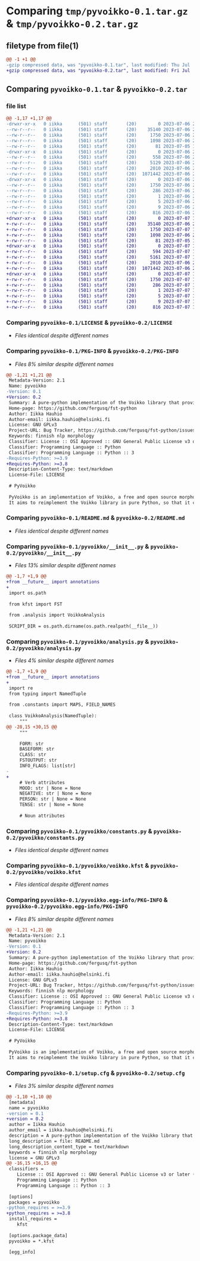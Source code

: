 # Comparing `tmp/pyvoikko-0.1.tar.gz` & `tmp/pyvoikko-0.2.tar.gz`

## filetype from file(1)

```diff
@@ -1 +1 @@
-gzip compressed data, was "pyvoikko-0.1.tar", last modified: Thu Jul  6 22:26:35 2023, max compression
+gzip compressed data, was "pyvoikko-0.2.tar", last modified: Fri Jul  7 11:10:04 2023, max compression
```

## Comparing `pyvoikko-0.1.tar` & `pyvoikko-0.2.tar`

### file list

```diff
@@ -1,17 +1,17 @@
-drwxr-xr-x   0 iikka      (501) staff       (20)        0 2023-07-06 22:26:35.386964 pyvoikko-0.1/
--rw-r--r--   0 iikka      (501) staff       (20)    35140 2023-07-06 21:40:03.000000 pyvoikko-0.1/LICENSE
--rw-r--r--   0 iikka      (501) staff       (20)     1750 2023-07-06 22:26:35.387012 pyvoikko-0.1/PKG-INFO
--rw-r--r--   0 iikka      (501) staff       (20)     1098 2023-07-06 22:23:41.000000 pyvoikko-0.1/README.md
--rw-r--r--   0 iikka      (501) staff       (20)       81 2023-07-05 14:02:43.000000 pyvoikko-0.1/pyproject.toml
-drwxr-xr-x   0 iikka      (501) staff       (20)        0 2023-07-06 22:26:35.385720 pyvoikko-0.1/pyvoikko/
--rw-r--r--   0 iikka      (501) staff       (20)      558 2023-07-06 21:49:07.000000 pyvoikko-0.1/pyvoikko/__init__.py
--rw-r--r--   0 iikka      (501) staff       (20)     5129 2023-07-06 22:19:12.000000 pyvoikko-0.1/pyvoikko/analysis.py
--rw-r--r--   0 iikka      (501) staff       (20)     2010 2023-07-06 21:59:47.000000 pyvoikko-0.1/pyvoikko/constants.py
--rw-r--r--   0 iikka      (501) staff       (20)  1071442 2023-07-06 20:45:08.000000 pyvoikko-0.1/pyvoikko/voikko.kfst
-drwxr-xr-x   0 iikka      (501) staff       (20)        0 2023-07-06 22:26:35.386811 pyvoikko-0.1/pyvoikko.egg-info/
--rw-r--r--   0 iikka      (501) staff       (20)     1750 2023-07-06 22:26:35.000000 pyvoikko-0.1/pyvoikko.egg-info/PKG-INFO
--rw-r--r--   0 iikka      (501) staff       (20)      286 2023-07-06 22:26:35.000000 pyvoikko-0.1/pyvoikko.egg-info/SOURCES.txt
--rw-r--r--   0 iikka      (501) staff       (20)        1 2023-07-06 22:26:35.000000 pyvoikko-0.1/pyvoikko.egg-info/dependency_links.txt
--rw-r--r--   0 iikka      (501) staff       (20)        5 2023-07-06 22:26:35.000000 pyvoikko-0.1/pyvoikko.egg-info/requires.txt
--rw-r--r--   0 iikka      (501) staff       (20)        9 2023-07-06 22:26:35.000000 pyvoikko-0.1/pyvoikko.egg-info/top_level.txt
--rw-r--r--   0 iikka      (501) staff       (20)      816 2023-07-06 22:26:35.387220 pyvoikko-0.1/setup.cfg
+drwxr-xr-x   0 iikka      (501) staff       (20)        0 2023-07-07 11:10:04.816772 pyvoikko-0.2/
+-rw-r--r--   0 iikka      (501) staff       (20)    35140 2023-07-06 21:40:03.000000 pyvoikko-0.2/LICENSE
+-rw-r--r--   0 iikka      (501) staff       (20)     1750 2023-07-07 11:10:04.816811 pyvoikko-0.2/PKG-INFO
+-rw-r--r--   0 iikka      (501) staff       (20)     1098 2023-07-06 22:23:41.000000 pyvoikko-0.2/README.md
+-rw-r--r--   0 iikka      (501) staff       (20)       81 2023-07-05 14:02:43.000000 pyvoikko-0.2/pyproject.toml
+drwxr-xr-x   0 iikka      (501) staff       (20)        0 2023-07-07 11:10:04.815564 pyvoikko-0.2/pyvoikko/
+-rw-r--r--   0 iikka      (501) staff       (20)      594 2023-07-07 10:42:45.000000 pyvoikko-0.2/pyvoikko/__init__.py
+-rw-r--r--   0 iikka      (501) staff       (20)     5161 2023-07-07 10:42:55.000000 pyvoikko-0.2/pyvoikko/analysis.py
+-rw-r--r--   0 iikka      (501) staff       (20)     2010 2023-07-06 21:59:47.000000 pyvoikko-0.2/pyvoikko/constants.py
+-rw-r--r--   0 iikka      (501) staff       (20)  1071442 2023-07-06 20:45:08.000000 pyvoikko-0.2/pyvoikko/voikko.kfst
+drwxr-xr-x   0 iikka      (501) staff       (20)        0 2023-07-07 11:10:04.816668 pyvoikko-0.2/pyvoikko.egg-info/
+-rw-r--r--   0 iikka      (501) staff       (20)     1750 2023-07-07 11:10:04.000000 pyvoikko-0.2/pyvoikko.egg-info/PKG-INFO
+-rw-r--r--   0 iikka      (501) staff       (20)      286 2023-07-07 11:10:04.000000 pyvoikko-0.2/pyvoikko.egg-info/SOURCES.txt
+-rw-r--r--   0 iikka      (501) staff       (20)        1 2023-07-07 11:10:04.000000 pyvoikko-0.2/pyvoikko.egg-info/dependency_links.txt
+-rw-r--r--   0 iikka      (501) staff       (20)        5 2023-07-07 11:10:04.000000 pyvoikko-0.2/pyvoikko.egg-info/requires.txt
+-rw-r--r--   0 iikka      (501) staff       (20)        9 2023-07-07 11:10:04.000000 pyvoikko-0.2/pyvoikko.egg-info/top_level.txt
+-rw-r--r--   0 iikka      (501) staff       (20)      816 2023-07-07 11:10:04.817015 pyvoikko-0.2/setup.cfg
```

### Comparing `pyvoikko-0.1/LICENSE` & `pyvoikko-0.2/LICENSE`

 * *Files identical despite different names*

### Comparing `pyvoikko-0.1/PKG-INFO` & `pyvoikko-0.2/PKG-INFO`

 * *Files 8% similar despite different names*

```diff
@@ -1,21 +1,21 @@
 Metadata-Version: 2.1
 Name: pyvoikko
-Version: 0.1
+Version: 0.2
 Summary: A pure-python implementation of the Voikko library that provides Finnish morphological analysis
 Home-page: https://github.com/fergusq/fst-python
 Author: Iikka Hauhio
 Author-email: iikka.hauhio@helsinki.fi
 License: GNU GPLv3
 Project-URL: Bug Tracker, https://github.com/fergusq/fst-python/issues
 Keywords: finnish nlp morphology
 Classifier: License :: OSI Approved :: GNU General Public License v3 or later (GPLv3+)
 Classifier: Programming Language :: Python
 Classifier: Programming Language :: Python :: 3
-Requires-Python: >=3.9
+Requires-Python: >=3.8
 Description-Content-Type: text/markdown
 License-File: LICENSE
 
 # PyVoikko
 
 PyVoikko is an implementation of Voikko, a free and open source morphological analyzer for Finnish.
 It aims to reimplement the Voikko library in pure Python, so that it can be used in environments in which native libraries like libvoikko cannot be installed.
```

### Comparing `pyvoikko-0.1/README.md` & `pyvoikko-0.2/README.md`

 * *Files identical despite different names*

### Comparing `pyvoikko-0.1/pyvoikko/__init__.py` & `pyvoikko-0.2/pyvoikko/__init__.py`

 * *Files 13% similar despite different names*

```diff
@@ -1,7 +1,9 @@
+from __future__ import annotations
+
 import os.path
 
 from kfst import FST
 
 from .analysis import VoikkoAnalysis
 
 SCRIPT_DIR = os.path.dirname(os.path.realpath(__file__))
```

### Comparing `pyvoikko-0.1/pyvoikko/analysis.py` & `pyvoikko-0.2/pyvoikko/analysis.py`

 * *Files 4% similar despite different names*

```diff
@@ -1,7 +1,9 @@
+from __future__ import annotations
+
 import re
 from typing import NamedTuple
 
 from .constants import MAPS, FIELD_NAMES
 
 class VoikkoAnalysis(NamedTuple):
     """
@@ -28,15 +30,15 @@
     """
 
     FORM: str
     BASEFORM: str
     CLASS: str
     FSTOUTPUT: str
     INFO_FLAGS: list[str]
-    
+
     # Verb attributes
     MOOD: str | None = None
     NEGATIVE: str | None = None
     PERSON: str | None = None
     TENSE: str | None = None
 
     # Noun attributes
```

### Comparing `pyvoikko-0.1/pyvoikko/constants.py` & `pyvoikko-0.2/pyvoikko/constants.py`

 * *Files identical despite different names*

### Comparing `pyvoikko-0.1/pyvoikko/voikko.kfst` & `pyvoikko-0.2/pyvoikko/voikko.kfst`

 * *Files identical despite different names*

### Comparing `pyvoikko-0.1/pyvoikko.egg-info/PKG-INFO` & `pyvoikko-0.2/pyvoikko.egg-info/PKG-INFO`

 * *Files 8% similar despite different names*

```diff
@@ -1,21 +1,21 @@
 Metadata-Version: 2.1
 Name: pyvoikko
-Version: 0.1
+Version: 0.2
 Summary: A pure-python implementation of the Voikko library that provides Finnish morphological analysis
 Home-page: https://github.com/fergusq/fst-python
 Author: Iikka Hauhio
 Author-email: iikka.hauhio@helsinki.fi
 License: GNU GPLv3
 Project-URL: Bug Tracker, https://github.com/fergusq/fst-python/issues
 Keywords: finnish nlp morphology
 Classifier: License :: OSI Approved :: GNU General Public License v3 or later (GPLv3+)
 Classifier: Programming Language :: Python
 Classifier: Programming Language :: Python :: 3
-Requires-Python: >=3.9
+Requires-Python: >=3.8
 Description-Content-Type: text/markdown
 License-File: LICENSE
 
 # PyVoikko
 
 PyVoikko is an implementation of Voikko, a free and open source morphological analyzer for Finnish.
 It aims to reimplement the Voikko library in pure Python, so that it can be used in environments in which native libraries like libvoikko cannot be installed.
```

### Comparing `pyvoikko-0.1/setup.cfg` & `pyvoikko-0.2/setup.cfg`

 * *Files 3% similar despite different names*

```diff
@@ -1,10 +1,10 @@
 [metadata]
 name = pyvoikko
-version = 0.1
+version = 0.2
 author = Iikka Hauhio
 author_email = iikka.hauhio@helsinki.fi
 description = A pure-python implementation of the Voikko library that provides Finnish morphological analysis
 long_description = file: README.md
 long_description_content_type = text/markdown
 keywords = finnish nlp morphology
 license = GNU GPLv3
@@ -16,15 +16,15 @@
 classifiers = 
 	License :: OSI Approved :: GNU General Public License v3 or later (GPLv3+)
 	Programming Language :: Python
 	Programming Language :: Python :: 3
 
 [options]
 packages = pyvoikko
-python_requires = >=3.9
+python_requires = >=3.8
 install_requires = 
 	kfst
 
 [options.package_data]
 pyvoikko = *.kfst
 
 [egg_info]
```

